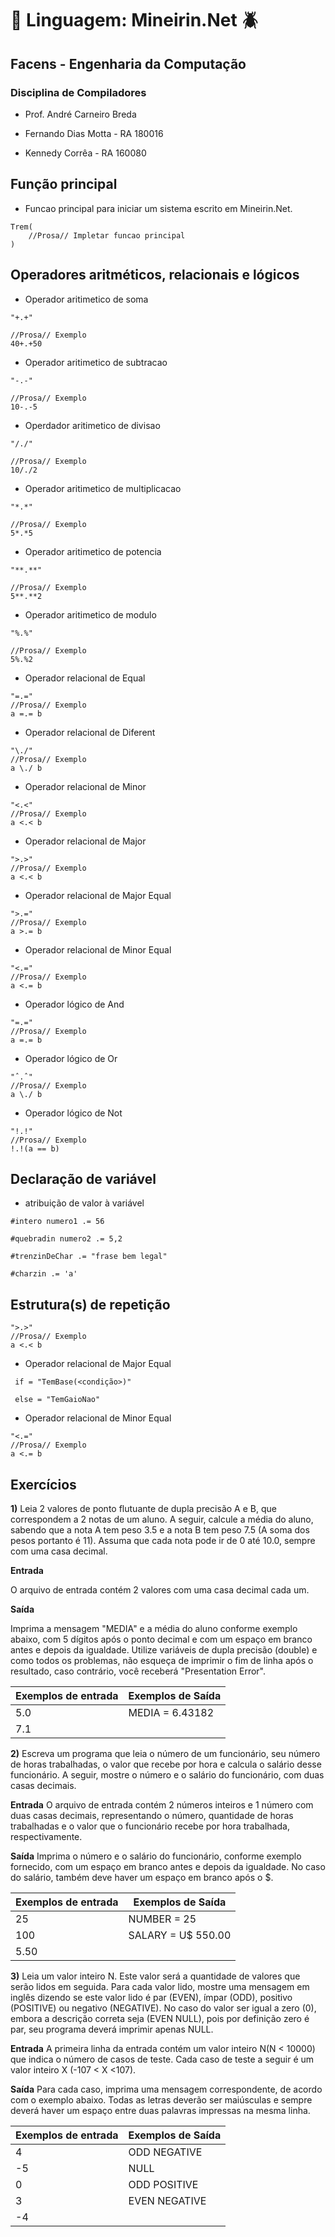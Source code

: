 # :bug: Linguagem: Mineirin.Net :beetle:

## Facens - Engenharia da Computação

### Disciplina de Compiladores

- Prof. André Carneiro Breda

- Fernando Dias Motta - RA 180016
- Kennedy Corrêa - RA 160080

## Função principal

- Funcao principal para iniciar um sistema escrito em Mineirin.Net.

```
Trem(
    //Prosa// Impletar funcao principal
)
```

## Operadores aritméticos, relacionais e lógicos

- Operador aritimetico de soma

```
"+.+"

//Prosa// Exemplo
40+.+50

```

- Operador aritimetico de subtracao

```
"-.-"

//Prosa// Exemplo
10-.-5

```

- Operdador aritimetico de divisao

```
"/./"

//Prosa// Exemplo
10/./2

```

- Operador aritimetico de multiplicacao

```
"*.*"

//Prosa// Exemplo
5*.*5

```

- Operador aritimetico de potencia

```
"**.**"

//Prosa// Exemplo
5**.**2

```

- Operador aritimetico de modulo

```
"%.%"

//Prosa// Exemplo
5%.%2

```

- Operador relacional de Equal

```
"=.="
//Prosa// Exemplo
a =.= b
```

- Operador relacional de Diferent

```
"\./"
//Prosa// Exemplo
a \./ b
```

- Operador relacional de Minor

```
"<.<"
//Prosa// Exemplo
a <.< b
```

- Operador relacional de Major

```
">.>"
//Prosa// Exemplo
a <.< b
```

- Operador relacional de Major Equal

```
">.="
//Prosa// Exemplo
a >.= b
```

- Operador relacional de Minor Equal

```
"<.="
//Prosa// Exemplo
a <.= b
```

- Operador lógico de And

```
"=.="
//Prosa// Exemplo
a =.= b
```

- Operador lógico de Or

```
"ˆ.ˆ"
//Prosa// Exemplo
a \./ b
```

- Operador lógico de Not

```
"!.!"
//Prosa// Exemplo
!.!(a == b)
```

## Declaração de variável

- atribuição de valor à variável

```
#intero numero1 .= 56

#quebradin numero2 .= 5,2

#trenzinDeChar .= "frase bem legal"

#charzin .= 'a'
```

## Estrutura(s) de repetição

```
">.>"
//Prosa// Exemplo
a <.< b
```

- Operador relacional de Major Equal

```
 if = "TemBase(<condição>)"

 else = "TemGaioNao"
```

- Operador relacional de Minor Equal

```
"<.="
//Prosa// Exemplo
a <.= b
```

## Exercícios

**1)** Leia 2 valores de ponto flutuante de dupla precisão A e B, que correspondem a 2 notas de um aluno. A seguir, calcule a média do aluno, sabendo que a nota A tem peso 3.5 e a nota B tem peso 7.5 (A soma dos pesos portanto é 11). Assuma que cada nota pode ir de 0 até 10.0, sempre com uma casa decimal.

**Entrada**

O arquivo de entrada contém 2 valores com uma casa decimal cada um.

**Saída**

Imprima a mensagem "MEDIA" e a média do aluno conforme exemplo abaixo, com 5 dígitos após o ponto decimal e com um espaço em branco antes e depois da igualdade. Utilize variáveis de dupla precisão (double) e como todos os problemas, não esqueça de imprimir o fim de linha após o resultado, caso contrário, você receberá "Presentation Error".

| Exemplos de entrada | Exemplos de Saída |
| ------------------- | ----------------- |
| 5.0                 | MEDIA = 6.43182   |
| 7.1                 |

**2)** Escreva um programa que leia o número de um funcionário, seu número de horas trabalhadas, o valor que recebe por hora e calcula o salário desse funcionário. A seguir, mostre o número e o salário do funcionário, com duas casas decimais.

**Entrada**
O arquivo de entrada contém 2 números inteiros e 1 número com duas casas decimais, representando o número, quantidade de horas trabalhadas e o valor que o funcionário recebe por hora trabalhada, respectivamente.

**Saída**
Imprima o número e o salário do funcionário, conforme exemplo fornecido, com um espaço em branco antes e depois da igualdade. No caso do salário, também deve haver um espaço em branco após o $.

| Exemplos de entrada | Exemplos de Saída  |
| ------------------- | ------------------ |
| 25                  | NUMBER = 25        |
| 100                 | SALARY = U$ 550.00 |
| 5.50                |

**3)** Leia um valor inteiro N. Este valor será a quantidade de valores que serão lidos em seguida. Para cada valor lido, mostre uma mensagem em inglês dizendo se este valor lido é par (EVEN), ímpar (ODD), positivo (POSITIVE) ou negativo (NEGATIVE). No caso do valor ser igual a zero (0), embora a descrição correta seja (EVEN NULL), pois por definição zero é par, seu programa deverá imprimir apenas NULL.

**Entrada**
A primeira linha da entrada contém um valor inteiro N(N < 10000) que indica o número de casos de teste. Cada caso de teste a seguir é um valor inteiro X (-107 < X <107).

**Saída**
Para cada caso, imprima uma mensagem correspondente, de acordo com o exemplo abaixo. Todas as letras deverão ser maiúsculas e sempre deverá haver um espaço entre duas palavras impressas na mesma linha.

| Exemplos de entrada | Exemplos de Saída |
| ------------------- | ----------------- |
| 4                   | ODD NEGATIVE      |
| -5                  | NULL              |
| 0                   | ODD POSITIVE      |
| 3                   | EVEN NEGATIVE     |
| -4                  |
